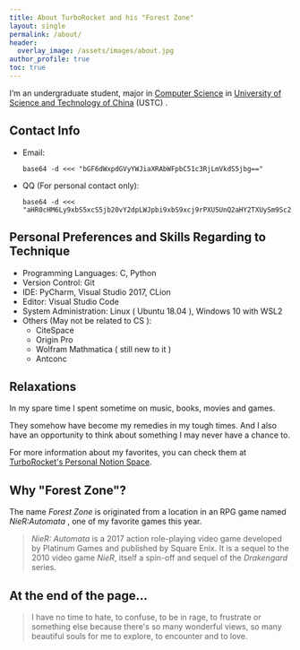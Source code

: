 ```yaml
---
title: About TurboRocket and his "Forest Zone"
layout: single
permalink: /about/
header:
  overlay_image: /assets/images/about.jpg
author_profile: true
toc: true
---
```

I‘m an undergraduate student, major in [Computer Science](https://cs.ustc.edu.cn/) in [University of Science and Technology of China](https://www.ustc.edu.cn/) (USTC) . 
## Contact Info
* Email: 

  ```
  base64 -d <<< "bGF6dWxpdGVyYWJiaXRAbWFpbC51c3RjLmVkdS5jbg=="
  ```

  

* QQ (For personal contact only): 

  ```
  base64 -d <<< "aHR0cHM6Ly9xbS5xcS5jb20vY2dpLWJpbi9xbS9xcj9rPXU5UnQ2aHY2TXUySm9Sc2FGOHJ6enVDdURDVzktSV84ICAgSSYjMzk7bSBhbHdheXMgd2lsbGluZyB0byBtYWtlIG5ldyBmcmllbmRzLiBOb3RlOiBUaGUgUVEgYWRkcmVzcyBvbmx5IHdvcmtzIHdoZW4geW91IGFyZSB1c2luZyB5b3VyIG1vYmlsZSBwaG9uZS4="
  ```

  

## Personal Preferences and Skills Regarding to Technique
* Programming Languages: C, Python
* Version Control: Git
* IDE: PyCharm, Visual Studio 2017, CLion
* Editor: Visual Studio Code
* System Administration: Linux ( Ubuntu 18.04 ), Windows 10 with WSL2
* Others (May not be related to CS ): 
  * CiteSpace
  * Origin Pro
  * Wolfram Mathmatica ( still new to it )
  * Antconc

## Relaxations

In my spare time I spent sometime on music, books, movies and games.

They somehow have become my remedies in my tough times. And I also have an opportunity to think about something I may never have a chance to.

For more information about my favorites, you can check them at [TurboRocket's Personal Notion Space](https://www.notion.so/bochengli/TurboRocket-s-Personal-Notion-Space-cee2c62aff584b298ae7088706c3d28e).



## Why "Forest Zone"?
  The name *Forest Zone* is originated from a location in an RPG game named *NieR:Automata* , one of my favorite games this year.

> *NieR: Automata* is a 2017 action role-playing video game developed by Platinum Games and published by Square Enix. It is a sequel to the 2010 video game *NieR*, itself a spin-off and sequel of the *Drakengard* series.

## At the end of the page...

> I have no time to hate, to confuse, to be in rage, to frustrate or something else because there's so many wonderful views, so many beautiful souls for me to explore, to encounter and to love. 